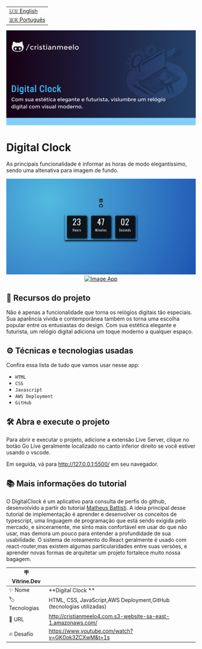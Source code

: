 <table align="right">
  <tr>
    <td>
      <a href="README-en.md">🇺🇸 English</a>
    </td>
  </tr>
  <tr>
    <td>
      <a href="README.md">🇧🇷 Português</a>
    </td>
  </tr>
</table>

![](https://github.com/cristianmeelo/js-app-digital-clock/blob/development/thumbnail.png?raw=true#vitrinedev)

# Digital Clock

As principais funcionalidade é informar as horas de modo elegantíssimo, sendo uma altenativa para imagem de fundo.

<img src="screencapture.png" alt="Image App" >
<div align="center">
<a href="http://cristianmeelo4.com.s3-website-sa-east-1.amazonaws.com/">
  <img src="https://img.shields.io/badge/-confira%20aqui-lightgrey" alt="Image App" >
</a>
</div>

## 🔨 Recursos do projeto

Não é apenas a funcionalidade que torna os relógios digitais tão especiais. Sua aparência vívida e contemporânea também os torna uma escolha popular entre os entusiastas do design. Com sua estética elegante e futurista, um relógio digital adiciona um toque moderno a qualquer espaço.

## ⚙️ Técnicas e tecnologias usadas

Confira essa lista de tudo que vamos usar nesse app:

- `HTML`
- `CSS`
- `Javascript`
- `AWS Deployment`
- `GitHub`

## 🛠️ Abra e execute o projeto

Para abrir e executar o projeto, adicione a extensão Live Server, clique no botão Go Live geralmente localizado no canto inferior direito se você estiver usando o vscode.

Em seguida, vá para http://127.0.0.1:5500/ em seu navegador.

## 📚 Mais informações do tutorial

O DigitalClock é um aplicativo para consulta de perfis do github, desenvolvido a partir do tutorial [Matheus Battisti](https://www.youtube.com/@MatheusBattisti). A ideia principal desse tutorial de implementação é aprender e desenvolver os conceitos de typescript, uma linguagem de programação que está sendo exigida pelo mercado, e sinceramente, me sinto mais confortável em usar do que não usar, mas demora um pouco para entender a profundidade de sua usabilidade. O sistema de roteamento do React geralmente é usado com react-router,mas existem algumas particularidades entre suas versões, e aprender novas formas de arquitetar um projeto fortalece muito nossa bagagem.

| :placard: Vitrine.Dev |                                                                      |
| --------------------- | -------------------------------------------------------------------- |
| :sparkles: Nome       | **Digital Clock **                                                   |
| :label: Tecnologias   | HTML, CSS, JavaScript,AWS Deployment,GitHub (tecnologias utilizadas) |
| :rocket: URL          | http://cristianmeelo4.com.s3-website-sa-east-1.amazonaws.com/        |
| :fire: Desafio        | https://www.youtube.com/watch?v=GK0ok3ZCXwM&t=1s                     |
